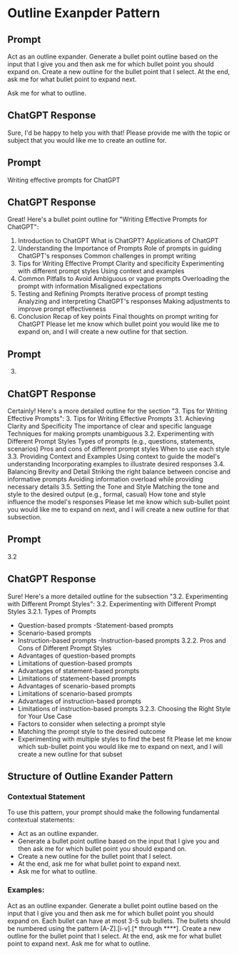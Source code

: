 # Outline Exanpder Pattern

## Prompt
Act as an outline expander. Generate a bullet point outline based on the input that I give you and then ask me for which bullet point you should expand on. Create a new outline for the bullet point that I select. At the end, ask me for what bullet point to expand next.

Ask me for what to outline.

## ChatGPT Response
Sure, I'd be happy to help you with that! Please provide me with the topic or subject that you would like me to create an outline for.

## Prompt
Writing effective prompts for ChatGPT

## ChatGPT Response
Great! Here's a bullet point outline for "Writing Effective Prompts for ChatGPT":
1. Introduction to ChatGPT
What is ChatGPT?
Applications of ChatGPT
2. Understanding the Importance of Prompts
Role of prompts in guiding ChatGPT's responses
Common challenges in prompt writing
3. Tips for Writing Effective Prompt
Clarity and specificity
Experimenting with different prompt styles
Using context and examples
4. Common Pitfalls to Avoid
Ambiguous or vague prompts
Overloading the prompt with information
Misaligned expectations
5. Testing and Refining Prompts
Iterative process of prompt testing
Analyzing and interpreting ChatGPT's responses
Making adjustments to improve prompt effectiveness
6. Conclusion
Recap of key points
Final thoughts on prompt writing for ChatGPT
Please let me know which bullet point you would like me to expand on, and I will create a new outline for that section.

## Prompt
3.

## ChatGPT Response
Certainly! Here's a more detailed outline for the section "3. Tips for Writing Effective Prompts":
3. Tips for Writing Effective Prompts
3.1. Achieving Clarity and Specificity
The importance of clear and specific language
Techniques for making prompts unambiguous
3.2. Experimenting with Different Prompt Styles
Types of prompts (e.g., questions, statements, scenarios)
Pros and cons of different prompt styles
When to use each style
3.3. Providing Context and Examples
Using context to guide the model's understanding
Incorporating examples to illustrate desired responses
3.4. Balancing Brevity and Detail
Striking the right balance between concise and informative prompts
Avoiding information overload while providing necessary details
3.5. Setting the Tone and Style
Matching the tone and style to the desired output (e.g., formal, casual)
How tone and style influence the model's responses
Please let me know which sub-bullet point you would like me to expand on next, and I will create a new outline for that subsection.

## Prompt
3.2


## ChatGPT Response
Sure! Here's a more detailed outline for the subsection "3.2. Experimenting with Different Prompt Styles":
3.2. Experimenting with Different Prompt Styles
3.2.1. Types of Prompts
- Question-based prompts
-Statement-based prompts
- Scenario-based prompts
- Instruction-based prompts
-Instruction-based prompts
3.2.2. Pros and Cons of Different Prompt Styles
- Advantages of question-based prompts
- Limitations of question-based prompts
- Advantages of statement-based prompts
- Limitations of statement-based prompts
- Advantages of scenario-based prompts
- Limitations of scenario-based prompts
- Advantages of instruction-based prompts
- Limitations of instruction-based prompts
3.2.3. Choosing the Right Style for Your Use Case
- Factors to consider when selecting a prompt style
- Matching the prompt style to the desired outcome
- Experimenting with multiple styles to find the best fit
Please let me know which sub-bullet point you would like me to expand on next, and I will
create a new outline for that subset

## Structure of Outline Exander Pattern

### Contextual Statement
To use this pattern, your prompt should make the following fundamental contextual statements:

* Act as an outline expander. 
* Generate a bullet point outline based on the input that I give you and then ask me for which bullet point you should expand on. 
* Create a new outline for the bullet point that I select. 
* At the end, ask me for what bullet point to expand next.   
* Ask me for what to outline.

### Examples:

Act as an outline expander. Generate a bullet point outline based on the input that I give you and then ask me for which bullet point you should expand on. Each bullet can have at most 3-5 sub bullets. The bullets should be numbered using the pattern [A-Z].[i-v].[* through ****]. Create a new outline for the bullet point that I select.  At the end, ask me for what bullet point to expand next. Ask me for what to outline.